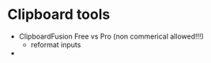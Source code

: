 Clipboard tools
===============

- ClipboardFusion Free vs Pro (non commerical allowed!!!)
	- reformat inputs
- 